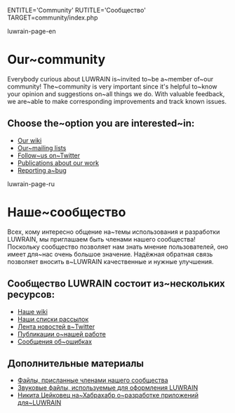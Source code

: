 
ENTITLE='Community'
RUTITLE='Сообщество'
TARGET=community/index.php

luwrain-page-en

# Our~community

Everybody curious about LUWRAIN is~invited to~be a~member of~our community!
The~community is very important since it's helpful to~know  your opinion and suggestions on~all things we do.
With valuable feedback, we are~able to make  corresponding improvements and track known issues.

## Choose the~option you are interested~in:

* [Our wiki](http://wiki.luwrain.org)
* [Our~mailing lists](local:mailing-lists)
* [Follow~us on~Twitter](http://twitter.com/luwrain)
* [Publications about our work](local:publications)
* [Reporting a~bug](local:bugs)

luwrain-page-ru

# Наше~сообщество

Всех, кому интересно общение на~темы использования и разработки LUWRAIN, 
мы приглашаем быть членами нашего сообщества!
Поскольку сообщество позволяет нам знать мнение пользователей,
оно имеет для~нас очень большое значение.
Надёжная обратная связь позволяет вносить в~LUWRAIN качественные и нужные улучшения.

## Сообщество LUWRAIN состоит из~нескольких ресурсов:

* [Наше wiki](http://wiki.luwrain.org)
* [Наши списки рассылок](local:mailing-lists)
* [Лента новостей  в~Twitter](http://twitter.com/luwrain)
* [Публикации о~нашей работе](local:publications/)
* [Сообщения об~ошибках](local:bugs)

## Дополнительные материалы

* [Файлы, присланные  членами нашего сообщества](http://download.luwrain.org/contrib/)
* [Звуковые файлы, используемые для оформления LUWRAIN](http://download.luwrain.org/media/)
* [Никита Цейковец на~Хабрахабр о~разработке приложений для~LUWRAIN](http://habrahabr.ru/post/258413/)

